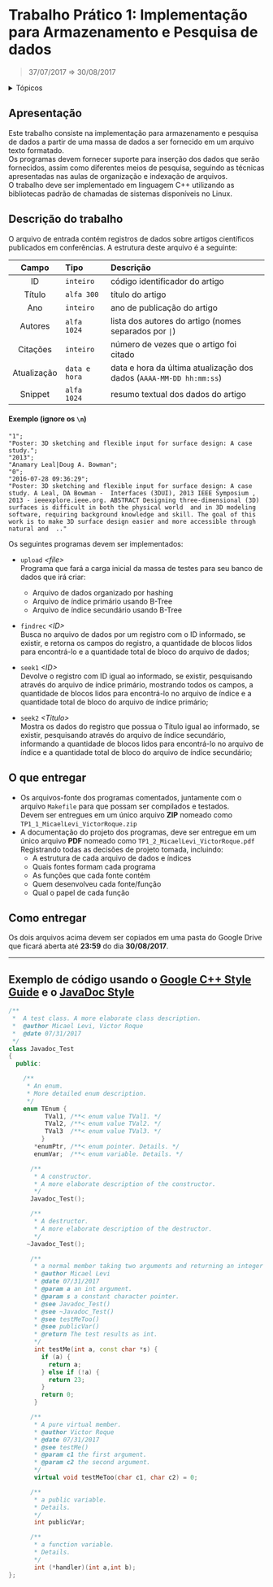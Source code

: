 # Trabalho Prático 1: Implementação para Armazenamento e Pesquisa de dados
> 37/07/2017 ⇒ 30/08/2017

<details>
<summary>Tópicos</summary>
<!-- TOC depthFrom:1 depthTo:6 withLinks:1 updateOnSave:0 orderedList:0 -->

* [Apresentação](#apresentação)
* [Descrição do trabalho](#descrição-do-trabalho)
* [O que entregar](#o-que-entregar)
* [Como entregar](#como-entregar)

<!-- /TOC -->
</details>


## Apresentação

Este trabalho consiste na implementação para armazenamento e pesquisa de dados a partir de uma massa de dados a ser fornecido em um arquivo texto formatado. <br>
Os programas devem fornecer suporte para inserção dos dados que serão fornecidos, assim como diferentes meios de pesquisa, seguindo as técnicas apresentadas nas aulas de organização e indexação de arquivos. <br>
O trabalho deve ser implementado em linguagem C++ utilizando as bibliotecas padrão de chamadas de sistemas disponíveis no Linux.

## Descrição do trabalho
O arquivo de entrada contém registros de dados sobre artigos científicos publicados em conferências. A estrutura deste arquivo é a seguinte:

| Campo         | Tipo          | Descrição  |
|:-------------:|:--------------|:-----------|
| ID            | `inteiro`     | código identificador do artigo                         |
| Título        | `alfa 300`    | título do artigo                                       |
| Ano           | `inteiro`     | ano de publicação do artigo                            |
| Autores       | `alfa 1024`   | lista dos autores do artigo (nomes separados por `\|`)  |
| Citações      | `inteiro`     | número de vezes que o artigo foi citado                |
| Atualização   | `data e hora` | data e hora da última atualização dos dados (`AAAA-MM-DD hh:mm:ss`)           |
| Snippet       | `alfa 1024`   | resumo textual dos dados do artigo                     |

#### Exemplo (ignore os `\n`)
```
"1";
"Poster: 3D sketching and flexible input for surface design: A case study.";
"2013";
"Anamary Leal|Doug A. Bowman";
"0";
"2016-07-28 09:36:29";
"Poster: 3D sketching and flexible input for surface design: A case study. A Leal, DA Bowman -  Interfaces (3DUI), 2013 IEEE Symposium , 2013 - ieeexplore.ieee.org. ABSTRACT Designing three-dimensional (3D) surfaces is difficult in both the physical world  and in 3D modeling software, requiring background knowledge and skill. The goal of this  work is to make 3D surface design easier and more accessible through natural and  .."
```

Os seguintes programas devem ser implementados: <br>
- `upload` _<file\>_ <br>
Programa que fará a carga inicial da massa de testes para seu banco de dados que irá criar:
  + Arquivo de dados organizado por hashing
  + Arquivo de índice primário usando B-Tree
  + Arquivo de índice secundário usando B-Tree

- `findrec` _<ID\>_ <br>
Busca no arquivo de dados por um registro com o ID informado, se existir, e retorna os campos do registro, a quantidade de blocos lidos para encontrá-lo e a quantidade total de bloco do arquivo de dados;

- `seek1` _<ID\>_ <br>
Devolve o registro com ID igual ao informado, se existir, pesquisando através do arquivo de índice primário, mostrando todos os campos, a quantidade de blocos lidos para encontrá-lo no arquivo de índice e a quantidade total de bloco do arquivo de índice primário;

- `seek2` _<Titulo\>_ <br>
Mostra os dados do registro que possua o Título igual ao informado, se existir, pesquisando através do arquivo de índice secundário, informando a quantidade de blocos lidos para encontrá-lo no arquivo de índice e a quantidade total de bloco do arquivo de índice secundário;

## O que entregar
- Os arquivos-fonte dos programas comentados, juntamente com o arquivo `Makefile` para que possam ser compilados e testados. <br>
Devem ser entregues em um único arquivo **ZIP** nomeado como `TP1_1_MicaelLevi_VictorRoque.zip`
- A documentação do projeto dos programas, deve ser entregue em um único arquivo **PDF** nomeado como `TP1_2_MicaelLevi_VictorRoque.pdf` <br>
Registrando todas as decisões de projeto tomada, incluindo:
  + A estrutura de cada arquivo de dados e índices
  + Quais fontes formam cada programa
  + As funções que cada fonte contém
  + Quem desenvolveu cada fonte/função
  + Qual o papel de cada função


## Como entregar
Os dois arquivos acima devem ser copiados em uma pasta do Google Drive que ficará aberta até **23:59** do dia **30/08/2017**.


<!--
## method_name ⇒ `return`
> description to use

`app.method_name(arg1[, arg2], callback)`

| Param     | Type                | Description                   |
|:---------:|:-------------------:|:-----------------------------:|
| arg1      | `String`\|`Integer` | how&when use & example        |
| arg2      | `String[]`          | how&when use & example 2      |
-->

---

## Exemplo de código usando o [Google C++ Style Guide](https://google.github.io/styleguide/cppguide.html) e o [JavaDoc Style](http://www.stack.nl/~dimitri/doxygen/manual/docblocks.html#docexamples)

```c++
/**
 *  A test class. A more elaborate class description.
 *  @author Micael Levi, Victor Roque
 *  @date 07/31/2017
 */
class Javadoc_Test
{
  public:

    /**
     * An enum.
     * More detailed enum description.
     */
    enum TEnum {
          TVal1, /**< enum value TVal1. */
          TVal2, /**< enum value TVal2. */
          TVal3  /**< enum value TVal3. */
         }
       *enumPtr, /**< enum pointer. Details. */
       enumVar;  /**< enum variable. Details. */

      /**
       * A constructor.
       * A more elaborate description of the constructor.
       */
      Javadoc_Test();

      /**
       * A destructor.
       * A more elaborate description of the destructor.
       */
     ~Javadoc_Test();

      /**
       * a normal member taking two arguments and returning an integer value.
       * @author Micael Levi
       * @date 07/31/2017
       * @param a an int argument.
       * @param s a constant character pointer.
       * @see Javadoc_Test()
       * @see ~Javadoc_Test()
       * @see testMeToo()
       * @see publicVar()
       * @return The test results as int.
       */
       int testMe(int a, const char *s) {
         if (a) {
           return a;
         } else if (!a) {
           return 23;
         }
         return 0;
       }

      /**
       * A pure virtual member.
       * @author Victor Roque
       * @date 07/31/2017
       * @see testMe()
       * @param c1 the first argument.
       * @param c2 the second argument.
       */
       virtual void testMeToo(char c1, char c2) = 0;

      /**
       * a public variable.
       * Details.
       */
       int publicVar;

      /**
       * a function variable.
       * Details.
       */
       int (*handler)(int a,int b);
};
```
